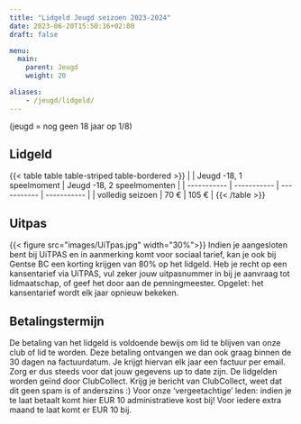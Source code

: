 ```yaml
---
title: "Lidgeld Jeugd seizoen 2023-2024"
date: 2023-06-20T15:50:16+02:00
draft: false

menu:
  main:
    parent: Jeugd
    weight: 20

aliases:
    - /jeugd/lidgeld/
---
```



(jeugd = nog geen 18 jaar op 1/8)

## Lidgeld
{{< table table table-striped table-bordered >}}
|  | Jeugd -18, 1 speelmoment | Jeugd -18, 2 speelmomenten |
| ----------- | ----------- | ----------- | ----------- |
| volledig seizoen |  70 € |  105 € |
{{< /table >}}



## Uitpas
{{< figure src="images/UiTpas.jpg" width="30%">}}
Indien je aangesloten bent bij UiTPAS en in aanmerking komt voor sociaal tarief, kan je ook bij Gentse BC een korting krijgen van 80% op het lidgeld. Heb je recht op een kansentarief via UiTPAS, vul zeker jouw uitpasnummer in bij je aanvraag tot lidmaatschap, of geef het door aan de penningmeester. Opgelet: het kansentarief wordt elk jaar opnieuw bekeken.



## Betalingstermijn
De betaling van het lidgeld is voldoende bewijs om lid te blijven van onze club of lid te worden.  Deze betaling ontvangen we dan ook graag binnen de 30 dagen na factuurdatum. Je krijgt hiervan elk jaar een factuur per email. Zorg er dus steeds voor dat jouw gegevens up to date zijn.
De lidgelden worden geïnd door ClubCollect. Krijg je bericht van ClubCollect, weet dat dit geen spam is of anderszins :)
Voor onze ‘vergeetachtige’ leden: indien je te laat betaalt komt hier EUR 10 administratieve kost bij! Voor iedere extra maand te laat komt er EUR 10 bij.
